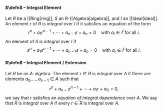 #### $\defn$ – Integral Element
Let $R$ be a [[Ring|ring]], $S$ an $R$-[[Algebra|algebra]], and $I$ an [[Ideal|ideal]]. 
An element $r$ of $R$ is *integral* over $I$ if it satisfies an equation of the form $$r^n + a_1 r^{n-1} + \cdots + a_{n-1} r + a_n = 0 \quad \text{with} \ a_i \in I^i \ \text{for all} \  i.$$An element of $S$ is *integral* over $I$ if $$s^n + a_1 s^{n-1} + \cdots + a_{n-1} s + a_n = 0 \quad \text{with} \ a_i \in I^i \ \text{for all} \  i.$$

#### $\defn$ – Integral Element / Extension
Let $R$ be an $A$-algebra. The element $r \in R$ is *integral* over $A$ if there are elements $a_0,\dots,a_{n-1}\in A$ such that
$$r^n + a_{n-1} r^{n-1} + \cdots + a_1 r + a_0 = 0,$$
we say that $r$ satisfies an *equation of integral dependence* over $A$. We say that $R$ is *integral* over $A$ if every $r\in R$ is integral over $A$.